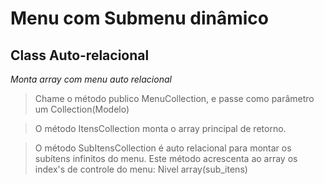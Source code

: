# Menu com Submenu dinâmico

## Class Auto-relacional

*Monta array com menu auto relacional*
> Chame o método publico MenuCollection, e passe como parâmetro
> um Collection(Modelo)

> O método ItensCollection monta o array principal de retorno.

> O método SubItensCollection é auto relacional para montar os subítens infinitos do menu.
> Este método acrescenta ao array os index's de controle do menu: Nivel array(sub_itens)
